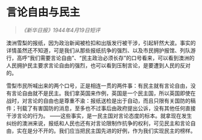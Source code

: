 # 言论自由与民主

> _《新华日报》1944年4月19日短评_

澳洲雪梨的报纸，因为政治新闻被检扣和出版发行被干涉，引起轩然大波。事实的详情虽然还不知道，可是我们从那些报纸抗争的强烈、以及市民拥护报馆、列队游行，高呼“我们需要言论自由”、“民主政治必须长存”的口号看来，可以看到澳洲的人民拥护民主要求言论自由的强烈，也可以看到压制言论，是要遭到人民的反对的。

雪梨市民所喊出来的两个口号，正是相连一贯的两件事：有民主就有言论自由，没有言论自由就不是民主。我们拿英国来作例，英国是一个民主国，所以英国即使在战时，对言论的自由也是尊重不渝：报纸送检是出于自动，而且只限有关国防的稿件；刊载了有害国防的消息，至多也不过事后由政府提出公诉，没有其他任何直接干涉言论的行为。 ——这些事实，是一民主国对言论态度的标本。就拿现在发生纠纷的澳洲来说，报纸和人民也还有对言论限制作抗争的权利，可见民主和言论自由，实在是分不开的。我们应当把民主国先进的好例，作为我们实现民主的榜样。
